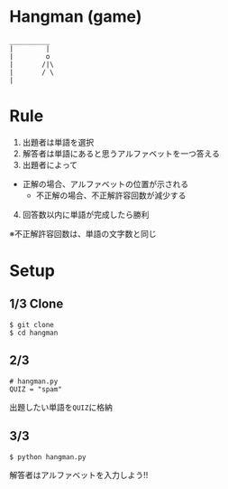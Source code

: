 # Hangman (game)
```
__________  
|        |  
|        o  
|       /|\  
|       / \  
|  
```

# Rule

1. 出題者は単語を選択
2. 解答者は単語にあると思うアルファベットを一つ答える
3. 出題者によって
  - 正解の場合、アルファベットの位置が示される
	- 不正解の場合、不正解許容回数が減少する
4. 回答数以内に単語が完成したら勝利

※不正解許容回数は、単語の文字数と同じ

# Setup

## 1/3 Clone
```
$ git clone
$ cd hangman
```

## 2/3 
```
# hangman.py
QUIZ = "spam"

```
出題したい単語を`QUIZ`に格納

## 3/3
```
$ python hangman.py
```

解答者はアルファベットを入力しよう!!